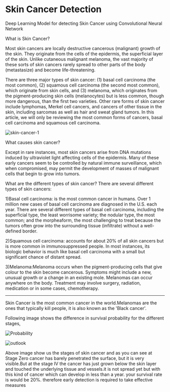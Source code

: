# Skin Cancer Detection
Deep Learning Model for detecting Skin Cancer using Convolutional Neural Network

What is Skin Cancer?

Most skin cancers are locally destructive cancerous (malignant) growth of the skin. They originate from the cells of the epidermis, the superficial layer of the skin. Unlike cutaneous malignant melanoma, the vast majority of these sorts of skin cancers rarely spread to other parts of the body (metastasize) and become life-threatening.

There are three major types of skin cancer: (1) basal cell carcinoma (the most common), (2) squamous cell carcinoma (the second most common), which originate from skin cells, and (3) melanoma, which originates from the pigment-producing skin cells (melanocytes) but is less common, though more dangerous, than the first two varieties. Other rare forms of skin cancer include lymphomas, Merkel cell cancers, and cancers of other tissue in the skin, including sarcomas as well as hair and sweat gland tumors. In this article, we will only be reviewing the most common forms of cancers, basal cell carcinoma and squamous cell carcinoma.

![skin-cancer-1](https://user-images.githubusercontent.com/30521517/84901810-9c92c180-b0c9-11ea-8cc9-14b1b4384112.jpg)

What causes skin cancer?

Except in rare instances, most skin cancers arise from DNA mutations induced by ultraviolet light affecting cells of the epidermis. Many of these early cancers seem to be controlled by natural immune surveillance, which when compromised, may permit the development of masses of malignant cells that begin to grow into tumors.

What are the different types of skin cancer?
There are several different types of skin cancers:

1)Basal cell carcinoma: is the most common cancer in humans. Over 1 million new cases of basal cell carcinoma are diagnosed in the U.S. each year. There are several different types of basal cell carcinoma, including the superficial type, the least worrisome variety; the nodular type, the most common; and the morpheaform, the most challenging to treat because the tumors often grow into the surrounding tissue (infiltrate) without a well-defined border.

2)Squamous cell carcinoma: accounts for about 20% of all skin cancers but is more common in immunosuppressed people. In most instances, its biologic behavior is much like basal cell carcinoma with a small but significant chance of distant spread.

3)Melanoma:Melanoma occurs when the pigment-producing cells that give colour to the skin become cancerous.
Symptoms might include a new, unusual growth or a change in an existing mole. Melanomas can occur anywhere on the body.
Treatment may involve surgery, radiation, medication or in some cases, chemotherapy.

-----------------------
Skin Cancer is the most common cancer in the world.Melanomas are the ones that typically kill people, it is also known as the 'Black cancer'.

Following image shows the difference in survival probability for the different stages,

![Probability](https://user-images.githubusercontent.com/30521517/84902731-d1534880-b0ca-11ea-9ab9-7ba43bca0bfc.PNG)

![outlook](https://user-images.githubusercontent.com/30521517/84902883-0364aa80-b0cb-11ea-907b-35c1e5b6a10b.PNG)

Above image show us the stages of skin cancer and as you can see at Stage Zero cancer has barely penetrated the surface, but it is very visible.But at the stage IV the cancer has just grown below the skin layer and touched the underlying tissue and vessels.it is not spread yet but with this kind of cancer which can develop in less than a year. your survival rate is would be 20%. therefore early detection is required to take effective measures




